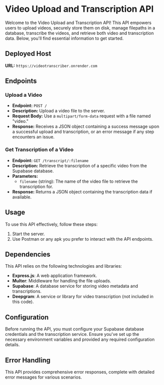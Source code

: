 # Video Upload and Transcription API

Welcome to the Video Upload and Transcription API! This API empowers users to upload videos, securely store them on disk, manage filepaths in a database, transcribe the videos, and retrieve both video and transcription data. Below, you'll find essential information to get started.

## Deployed Host

**URL:** `https://videotranscriber.onrender.com`

## Endpoints

### Upload a Video

- **Endpoint:** `POST /`
- **Description:** Upload a video file to the server.
- **Request Body:** Use a `multipart/form-data` request with a file named "video."
- **Response:** Receives a JSON object containing a success message upon a successful upload and transcription, or an error message if any step encounters an issue.

### Get Transcription of a Video

- **Endpoint:** `GET /transcript/:filename`
- **Description:** Retrieve the transcription of a specific video from the Supabase database.
- **Parameters:**
  - `filename` (string): The name of the video file to retrieve the transcription for.
- **Response:** Returns a JSON object containing the transcription data if available.

## Usage

To use this API effectively, follow these steps:

1. Start the server.
2. Use Postman or any apk you prefer to interact with the API endpoints.

## Dependencies

This API relies on the following technologies and libraries:

- **Express.js**: A web application framework.
- **Multer**: Middleware for handling the file uploads.
- **Supabase**: A database service for storing video metadata and transcriptions.
- **Deepgram**: A service or library for video transcription (not included in this code).

## Configuration

Before running the API, you must configure your Supabase database credentials and the transcription service. Ensure you've set up the necessary environment variables and provided any required configuration details.

## Error Handling

This API provides comprehensive error responses, complete with detailed error messages for various scenarios. 

